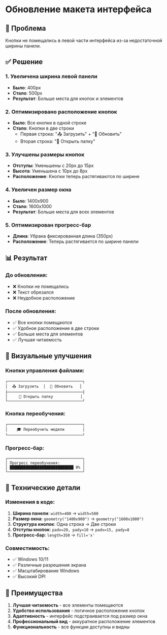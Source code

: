 # Обновление макета интерфейса

## 🎯 Проблема
Кнопки не помещались в левой части интерфейса из-за недостаточной ширины панели.

## ✅ Решение

### 1. Увеличена ширина левой панели
- **Было**: 400px
- **Стало**: 500px
- **Результат**: Больше места для кнопок и элементов

### 2. Оптимизировано расположение кнопок
- **Было**: Все кнопки в одной строке
- **Стало**: Кнопки в две строки
  - Первая строка: "📤 Загрузить" + "🔄 Обновить"
  - Вторая строка: "📂 Открыть папку"

### 3. Улучшены размеры кнопок
- **Отступы**: Уменьшены с 20px до 15px
- **Высота**: Уменьшена с 10px до 8px
- **Расположение**: Кнопки теперь растягиваются по ширине

### 4. Увеличен размер окна
- **Было**: 1400x900
- **Стало**: 1600x1000
- **Результат**: Больше места для всех элементов

### 5. Оптимизирован прогресс-бар
- **Длина**: Убрана фиксированная длина (350px)
- **Расположение**: Теперь растягивается по ширине панели

## 📊 Результат

### До обновления:
- ❌ Кнопки не помещались
- ❌ Текст обрезался
- ❌ Неудобное расположение

### После обновления:
- ✅ Все кнопки помещаются
- ✅ Удобное расположение в две строки
- ✅ Больше места для элементов
- ✅ Лучшая читаемость

## 🎨 Визуальные улучшения

### Кнопки управления файлами:
```
┌─────────────────────────────────┐
│  📤 Загрузить  │  🔄 Обновить   │
├─────────────────────────────────┤
│     📂 Открыть папку            │
└─────────────────────────────────┘
```

### Кнопка переобучения:
```
┌─────────────────────────────────┐
│    🎓 Переобучить модели        │
└─────────────────────────────────┘
```

### Прогресс-бар:
```
┌─────────────────────────────────┐
│ Прогресс переобучения:          │
│ ████████████████████████████ 0% │
└─────────────────────────────────┘
```

## 🔧 Технические детали

### Изменения в коде:
1. **Ширина панели**: `width=400` → `width=500`
2. **Размер окна**: `geometry("1400x900")` → `geometry("1600x1000")`
3. **Структура кнопок**: Одна строка → Две строки
4. **Отступы кнопок**: `padx=20, pady=10` → `padx=15, pady=8`
5. **Прогресс-бар**: `length=350` → `fill='x'`

### Совместимость:
- ✅ Windows 10/11
- ✅ Различные разрешения экрана
- ✅ Масштабирование Windows
- ✅ Высокий DPI

## 🎉 Преимущества

1. **Лучшая читаемость** - все элементы помещаются
2. **Удобство использования** - логичное расположение кнопок
3. **Адаптивность** - интерфейс подстраивается под размер окна
4. **Профессиональный вид** - аккуратное расположение элементов
5. **Функциональность** - все функции доступны и видны
